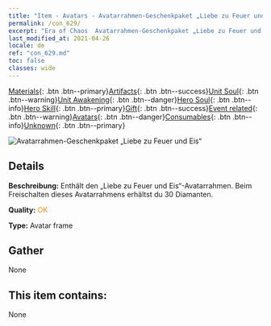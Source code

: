 ```yaml
---
title: "Item - Avatars - Avatarrahmen-Geschenkpaket „Liebe zu Feuer und Eis“"
permalink: /con_629/
excerpt: "Era of Chaos  Avatarrahmen-Geschenkpaket „Liebe zu Feuer und Eis“"
last_modified_at: 2021-04-26
locale: de
ref: "con_629.md"
toc: false
classes: wide
---
```

 [Materials](/ItemsDE/){: .btn .btn--primary}[Artifacts](/ItemsDE/Artifacts/){: .btn .btn--success}[Unit Soul](/ItemsDE/UnitSoul/){: .btn .btn--warning}[Unit Awakening](/ItemsDE/UnitAwakening/){: .btn .btn--danger}[Hero Soul](/ItemsDE/HeroSoul/){: .btn .btn--info}[Hero Skill](/ItemsDE/HeroSkill/){: .btn .btn--primary}[Gift](/ItemsDE/Gift/){: .btn .btn--success}[Event related](/ItemsDE/Events/){: .btn .btn--warning}[Avatars](/ItemsDE/Avatars/){: .btn .btn--danger}[Consumables](/ItemsDE/Consumables/){: .btn .btn--info}[Unknown](/ItemsDE/Unknown/){: .btn .btn--primary}

 ![Avatarrahmen-Geschenkpaket „Liebe zu Feuer und Eis“](/images/t/i_907003.png)

## Details
 **Beschreibung:** Enthält den „Liebe zu Feuer und Eis“-Avatarrahmen. Beim Freischalten dieses Avatarrahmens erhältst du 30 Diamanten.

 **Quality:** <span style="color: #FF8C00">OK</span>

 **Type:** Avatar frame

## Gather

  None

## This item contains:

  None

